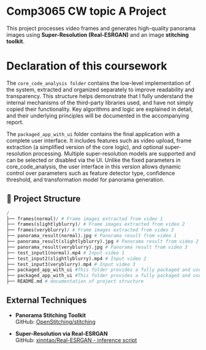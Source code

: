 # Comp3065 CW topic A Project

This project processes video frames and generates high-quality panorama images using **Super-Resolution (Real-ESRGAN)** and an image **stitching toolkit**.

# Declaration of this coursework
The `core_code_analysis folder` contains the low-level implementation of the system, extracted and organized separately to improve readability and transparency. This structure helps demonstrate that I fully understand the internal mechanisms of the third-party libraries used, and have not simply copied their functionality. Key algorithms and logic are explained in detail, and their underlying principles will be documented in the accompanying report.

The `packaged_app_with_ui` folder contains the final application with a complete user interface. It includes features such as video upload, frame extraction (a simplified version of the core logic), and optional super-resolution processing. Multiple super-resolution models are supported and can be selected or disabled via the UI. Unlike the fixed parameters in core_code_analysis, the user interface in this version allows dynamic control over parameters such as feature detector type, confidence threshold, and transformation model for panorama generation.
## 📁 Project Structure
```python
/
├── frames(normal)/ # Frame images extracted from video 1
├── frames(slightlyblurry)/ # Frame images extracted from video 2
├── frames(veryblurry)/ # Frame images extracted from video 3
├── panorama_result(normal).jpg # Panorama result from video 1
├── panorama_result(slightlyblurry).jpg # Panorama result from video 2
├── panorama_result(veryblurry).jpg # Panorama result from video 3
├── test_input1(normal).mp4 # Input video 1
├── test_input2(slightlyblurry).mp4 # Input video 2
├── test_input3(veryblurry).mp4 # Input video 3
├── packaged_app_with_ui #This folder provides a fully packaged and user-friendly version of the application with core functionalities wrapped in callable interfaces and integrated with a graphical user interface (UI).
├── packaged_app_with_ui #This folder provides a fully packaged and user-friendly version of the application, with core functionalities wrapped in callable interfaces and integrated with a graphical user interface (UI).
├── README.md # documentation of project structure
```


## External Techniques

-  **Panorama Stitching Toolkit**  
  GitHub: [OpenStitching/stitching](https://github.com/OpenStitching/stitching/tree/main)

-  **Super-Resolution via Real-ESRGAN**  
  GitHub: [xinntao/Real-ESRGAN - inference script](https://github.com/xinntao/Real-ESRGAN/blob/master/inference_realesrgan.py)

  



